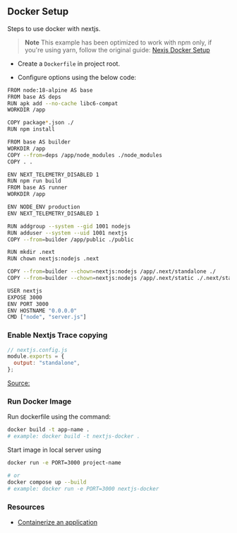 ## Docker Setup

Steps to use docker with nextjs.

> **Note**
> This example has been optimized to work with npm only, if you're using yarn, follow the original guide: [Nexjs Docker Setup](https://github.com/vercel/next.js/blob/canary/examples/with-docker/Dockerfile)

- Create a `Dockerfile` in project root.

- Configure options using the below code:





```sh
FROM node:18-alpine AS base
FROM base AS deps
RUN apk add --no-cache libc6-compat
WORKDIR /app

COPY package*.json ./
RUN npm install

FROM base AS builder
WORKDIR /app
COPY --from=deps /app/node_modules ./node_modules
COPY . .

ENV NEXT_TELEMETRY_DISABLED 1
RUN npm run build
FROM base AS runner
WORKDIR /app

ENV NODE_ENV production
ENV NEXT_TELEMETRY_DISABLED 1

RUN addgroup --system --gid 1001 nodejs
RUN adduser --system --uid 1001 nextjs
COPY --from=builder /app/public ./public

RUN mkdir .next
RUN chown nextjs:nodejs .next

COPY --from=builder --chown=nextjs:nodejs /app/.next/standalone ./
COPY --from=builder --chown=nextjs:nodejs /app/.next/static ./.next/static

USER nextjs
EXPOSE 3000
ENV PORT 3000
ENV HOSTNAME "0.0.0.0"
CMD ["node", "server.js"]
```

### Enable Nextjs Trace copying

```js
// nextjs.config.js
module.exports = {
  output: "standalone",
};
```

[Source:](https://nextjs.org/docs/app/api-reference/next-config-js/output#automatically-copying-traced-files)

### Run Docker Image

Run dockerfile using the command:

```sh
docker build -t app-name .
# example: docker build -t nextjs-docker .
```

Start image in local server using

```sh
docker run -e PORT=3000 project-name

# or
docker compose up --build
# example: docker run -e PORT=3000 nextjs-docker
```

### Resources

- [Containerize an application](https://docs.docker.com/get-started/02_our_app/)
